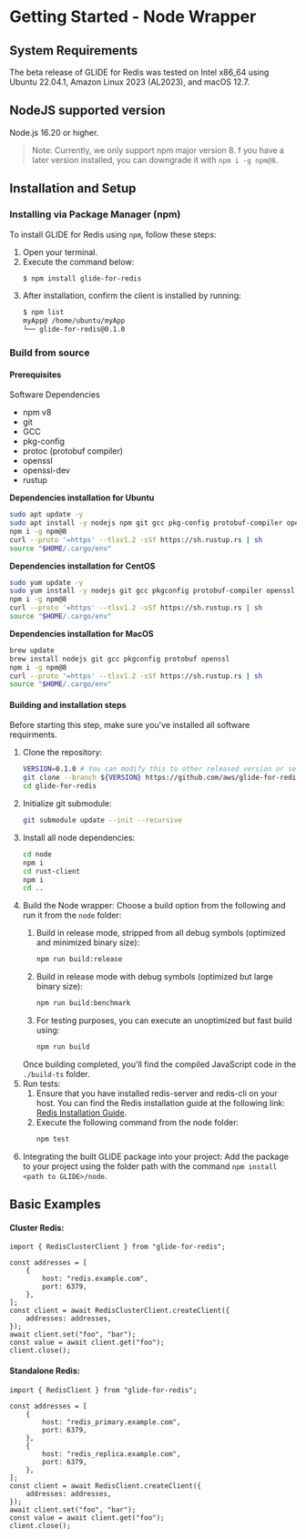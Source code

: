 # Getting Started - Node Wrapper

## System Requirements

The beta release of GLIDE for Redis was tested on Intel x86_64 using Ubuntu 22.04.1, Amazon Linux 2023 (AL2023), and macOS 12.7.

## NodeJS supported version
Node.js 16.20 or higher.
> Note: Currently, we only support npm major version 8. f you have a later version installed, you can downgrade it with `npm i -g npm@8`.

## Installation and Setup

### Installing via Package Manager (npm)

To install GLIDE for Redis using `npm`, follow these steps:

1. Open your terminal.
2. Execute the command below:
   ```bash
   $ npm install glide-for-redis
   ```
3. After installation, confirm the client is installed by running:
    ```bash
    $ npm list
    myApp@ /home/ubuntu/myApp
    └── glide-for-redis@0.1.0
    ```

### Build from source

#### Prerequisites

Software Dependencies
-   npm v8
-   git
-   GCC
-   pkg-config
-   protoc (protobuf compiler)
-   openssl
-   openssl-dev
-   rustup

**Dependencies installation for Ubuntu**
```bash
sudo apt update -y
sudo apt install -y nodejs npm git gcc pkg-config protobuf-compiler openssl libssl-dev
npm i -g npm@8
curl --proto '=https' --tlsv1.2 -sSf https://sh.rustup.rs | sh
source "$HOME/.cargo/env"
```

**Dependencies installation for CentOS**
``` bash
sudo yum update -y
sudo yum install -y nodejs git gcc pkgconfig protobuf-compiler openssl openssl-devel gettext
npm i -g npm@8
curl --proto '=https' --tlsv1.2 -sSf https://sh.rustup.rs | sh
source "$HOME/.cargo/env"
```

**Dependencies installation for MacOS**
```bash
brew update
brew install nodejs git gcc pkgconfig protobuf openssl 
npm i -g npm@8
curl --proto '=https' --tlsv1.2 -sSf https://sh.rustup.rs | sh
source "$HOME/.cargo/env"
```

#### Building and installation steps
Before starting this step, make sure you've installed all software requirments. 
1. Clone the repository:
    ```bash
    VERSION=0.1.0 # You can modify this to other released version or set it to "main" to get the unstable branch
    git clone --branch ${VERSION} https://github.com/aws/glide-for-redis.git
    cd glide-for-redis
    ```
2. Initialize git submodule:
    ```bash
    git submodule update --init --recursive
    ```
3. Install all node dependencies:
    ```bash
    cd node
    npm i
    cd rust-client
    npm i
    cd ..
    ```
4. Build the Node wrapper: 
    Choose a build option from the following and run it from the `node` folder:
    1. Build in release mode, stripped from all debug symbols (optimized and minimized binary size):
        ```bash
        npm run build:release
        ```

    2. Build in release mode with debug symbols (optimized but large binary size):
        ```bash
        npm run build:benchmark
        ```

    3. For testing purposes, you can execute an unoptimized but fast build using:
        ```bash
        npm run build
        ```
    Once building completed, you'll find the compiled JavaScript code in the `./build-ts` folder.
5. Run tests:
    1. Ensure that you have installed redis-server and redis-cli on your host. You can find the Redis installation guide at the following link: [Redis Installation Guide](https://redis.io/docs/install/install-redis/install-redis-on-linux/).
    2. Execute the following command from the node folder:
        ```bash
        npm test
        ```
6. Integrating the built GLIDE package into your project:
    Add the package to your project using the folder path with the command `npm install <path to GLIDE>/node`.

## Basic Examples

#### Cluster Redis:

```node
import { RedisClusterClient } from "glide-for-redis";

const addresses = [
    {
        host: "redis.example.com",
        port: 6379,
    },
];
const client = await RedisClusterClient.createClient({
    addresses: addresses,
});
await client.set("foo", "bar");
const value = await client.get("foo");
client.close();
```


#### Standalone Redis:

```node
import { RedisClient } from "glide-for-redis";

const addresses = [
    {
        host: "redis_primary.example.com",
        port: 6379,
    },
    {
        host: "redis_replica.example.com",
        port: 6379,
    },
];
const client = await RedisClient.createClient({
    addresses: addresses,
});
await client.set("foo", "bar");
const value = await client.get("foo");
client.close();
```
